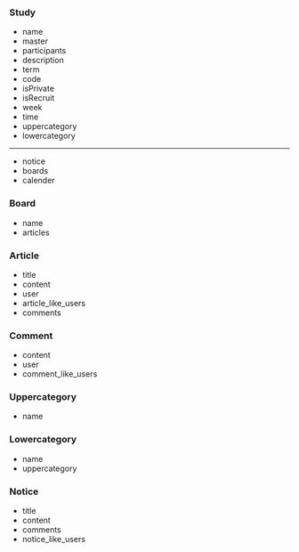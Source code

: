 ### Study
- name
- master
- participants
- description
- term
- code
- isPrivate
- isRecruit
- week
- time
- uppercategory
- lowercategory

--------------
- notice
- boards
- calender

### Board
- name
- articles

### Article
- title
- content
- user
- article_like_users
- comments

### Comment
- content
- user
- comment_like_users

### Uppercategory
- name

### Lowercategory
- name
- uppercategory

### Notice
- title
- content
- comments
- notice_like_users

